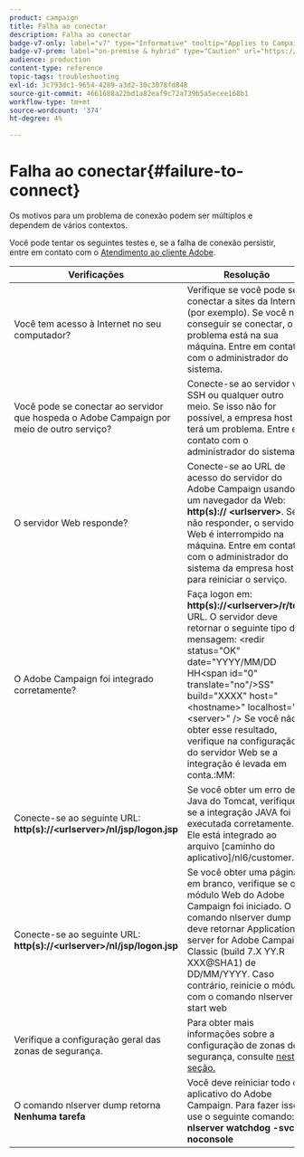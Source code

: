 ```yaml
---
product: campaign
title: Falha ao conectar
description: Falha ao conectar
badge-v7-only: label="v7" type="Informative" tooltip="Applies to Campaign Classic v7 only"
badge-v7-prem: label="on-premise & hybrid" type="Caution" url="https://experienceleague.adobe.com/docs/campaign-classic/using/installing-campaign-classic/architecture-and-hosting-models/hosting-models-lp/hosting-models.html" tooltip="Applies to on-premise and hybrid deployments only"
audience: production
content-type: reference
topic-tags: troubleshooting
exl-id: 3c793dc1-9654-4289-a3d2-30c3078fd848
source-git-commit: 4661688a22bd1a82eaf9c72a739b5a5ecee168b1
workflow-type: tm+mt
source-wordcount: '374'
ht-degree: 4%

---
```


# Falha ao conectar{#failure-to-connect}



Os motivos para um problema de conexão podem ser múltiplos e dependem de vários contextos.

Você pode tentar os seguintes testes e, se a falha de conexão persistir, entre em contato com o [Atendimento ao cliente Adobe](https://helpx.adobe.com/br/enterprise/admin-guide.html/enterprise/using/support-for-experience-cloud.ug.html).



<table> 
<thead> 
<tr> 
<th>Verificações<br /> </th> 
<th>Resolução<br /> </th> 
</tr> 
</thead> 
<tbody> 
<tr> 
<td>Você tem acesso à Internet no seu computador?</td> 
<td>Verifique se você pode se conectar a sites da Internet (por exemplo). Se você não conseguir se conectar, o problema está na sua máquina. Entre em contato com o administrador do sistema.</td>
</tr>
<tr> 
<td>Você pode se conectar ao servidor que hospeda o Adobe Campaign por meio de outro serviço?</td> 
<td>Conecte-se ao servidor via SSH ou qualquer outro meio. Se isso não for possível, a empresa host terá um problema. Entre em contato com o administrador do sistema.</td>
</tr>
<tr> 
<td>O servidor Web responde?</td> 
<td>Conecte-se ao URL de acesso do servidor do Adobe Campaign usando um navegador da Web: <b>http(s):// &lt;urlserver&gt;</b>. Se não responder, o servidor Web é interrompido na máquina. Entre em contato com o administrador do sistema da empresa host para reiniciar o serviço.</td>
</tr>
<tr> 
<td>O Adobe Campaign foi integrado corretamente?</td> 
<td>Faça logon em: <b>http(s)://&lt;urlserver&gt;/r/test</b> URL. O servidor deve retornar o seguinte tipo de mensagem: &lt;redir status="OK" date="YYYY/MM/DD HH&lt;span id="0" translate="no"/&gt;SS" build="XXXX" host="&lt;hostname&gt;" localhost="&lt;server&gt;" /&gt;
Se você não obter esse resultado, verifique na configuração do servidor Web se a integração é levada em conta.:MM:</td>
</tr>
<tr> 
<td>Conecte-se ao seguinte URL: <b>http(s)://&lt;urlserver&gt;/nl/jsp/logon.jsp</b></td>
<td>Se você obter um erro de Java do Tomcat, verifique se a integração JAVA foi executada corretamente. Ele está integrado ao arquivo [caminho do aplicativo]/nl6/customer.sh</td>
</tr>
<tr> 
<td>Conecte-se ao seguinte URL: <b>http(s)://&lt;urlserver&gt;/nl/jsp/logon.jsp</b></td>
<td>Se você obter uma página em branco, verifique se o módulo Web do Adobe Campaign foi iniciado. O comando nlserver dump deve retornar Application server for Adobe Campaign Classic (build 7.X YY.R XXX@SHA1) de DD/MM/YYYY. Caso contrário, reinicie o módulo com o comando nlserver start web</td>
</tr>
<tr>
<td>Verifique a configuração geral das zonas de segurança.</td>
<td>Para obter mais informações sobre a configuração de zonas de segurança, consulte <a href="https://experienceleague.adobe.com/docs/campaign-classic/using/installing-campaign-classic/additional-configurations/configuring-campaign-server.html#configuring-campaign-server"/>nesta seção.</a></td>
</tr>
<tr>
<td>O comando nlserver dump retorna <b>Nenhuma tarefa</b></td>
<td>Você deve reiniciar todo o aplicativo do Adobe Campaign. Para fazer isso, use o seguinte comando: <b>nlserver watchdog -svc -noconsole</b></td>
</tr>
</tbody> 
</table>
